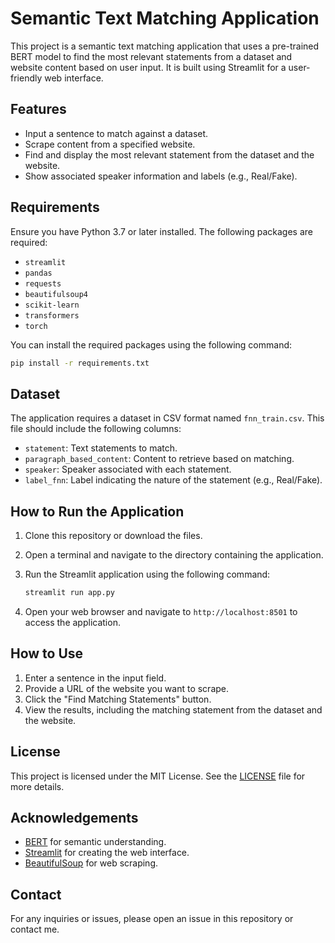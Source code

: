 # Semantic Text Matching Application

This project is a semantic text matching application that uses a pre-trained BERT model to find the most relevant statements from a dataset and website content based on user input. It is built using Streamlit for a user-friendly web interface.

## Features

- Input a sentence to match against a dataset.
- Scrape content from a specified website.
- Find and display the most relevant statement from the dataset and the website.
- Show associated speaker information and labels (e.g., Real/Fake).

## Requirements

Ensure you have Python 3.7 or later installed. The following packages are required:

- `streamlit`
- `pandas`
- `requests`
- `beautifulsoup4`
- `scikit-learn`
- `transformers`
- `torch`

You can install the required packages using the following command:

```bash
pip install -r requirements.txt
```

## Dataset

The application requires a dataset in CSV format named `fnn_train.csv`. This file should include the following columns:

- `statement`: Text statements to match.
- `paragraph_based_content`: Content to retrieve based on matching.
- `speaker`: Speaker associated with each statement.
- `label_fnn`: Label indicating the nature of the statement (e.g., Real/Fake).


## How to Run the Application

1. Clone this repository or download the files.
2. Open a terminal and navigate to the directory containing the application.
3. Run the Streamlit application using the following command:

   ```bash
   streamlit run app.py
   ```

5. Open your web browser and navigate to `http://localhost:8501` to access the application.

## How to Use

1. Enter a sentence in the input field.
2. Provide a URL of the website you want to scrape.
3. Click the "Find Matching Statements" button.
4. View the results, including the matching statement from the dataset and the website.

## License

This project is licensed under the MIT License. See the [LICENSE](LICENSE) file for more details.

## Acknowledgements

- [BERT](https://github.com/google-research/bert) for semantic understanding.
- [Streamlit](https://streamlit.io/) for creating the web interface.
- [BeautifulSoup](https://www.crummy.com/software/BeautifulSoup/) for web scraping.

## Contact

For any inquiries or issues, please open an issue in this repository or contact me.
